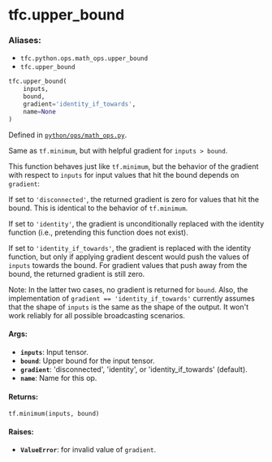 
# tfc.upper_bound

### Aliases:

* `tfc.python.ops.math_ops.upper_bound`
* `tfc.upper_bound`

``` python
tfc.upper_bound(
    inputs,
    bound,
    gradient='identity_if_towards',
    name=None
)
```



Defined in [`python/ops/math_ops.py`](https://github.com/tensorflow/compression/tree/master/python/ops/math_ops.py).

<!-- Placeholder for "Used in" -->

Same as `tf.minimum`, but with helpful gradient for `inputs > bound`.

This function behaves just like `tf.minimum`, but the behavior of the gradient
with respect to `inputs` for input values that hit the bound depends on
`gradient`:

If set to `'disconnected'`, the returned gradient is zero for values that hit
the bound. This is identical to the behavior of `tf.minimum`.

If set to `'identity'`, the gradient is unconditionally replaced with the
identity function (i.e., pretending this function does not exist).

If set to `'identity_if_towards'`, the gradient is replaced with the identity
function, but only if applying gradient descent would push the values of
`inputs` towards the bound. For gradient values that push away from the bound,
the returned gradient is still zero.

Note: In the latter two cases, no gradient is returned for `bound`.
Also, the implementation of `gradient == 'identity_if_towards'` currently
assumes that the shape of `inputs` is the same as the shape of the output. It
won't work reliably for all possible broadcasting scenarios.

#### Args:

* <b>`inputs`</b>: Input tensor.
* <b>`bound`</b>: Upper bound for the input tensor.
* <b>`gradient`</b>: 'disconnected', 'identity', or 'identity_if_towards' (default).
* <b>`name`</b>: Name for this op.


#### Returns:

`tf.minimum(inputs, bound)`


#### Raises:

* <b>`ValueError`</b>: for invalid value of `gradient`.